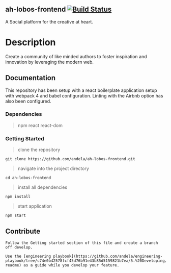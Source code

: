 ## ah-lobos-frontend [![Build Status](https://travis-ci.com/andela/ah-lobos-frontend.svg?branch=develop)](https://travis-ci.com/andela/ah-lobos-frontend)

A Social platform for the creative at heart.

# Description

Create a community of like minded authors to foster inspiration and innovation by leveraging the modern web.

## Documentation

This repository has been setup with a react boilerplate application setup with webpack 4 and babel configuration.
Linting with the Airbnb option has also been configured.


### Dependencies

> npm
> react
> react-dom

### Getting Started

> clone the repository 
```
git clone https://github.com/andela/ah-lobos-frontend.git
```
> navigate into the project directory
```
cd ah-lobos-frontend
```
> install all dependencies
```
npm install
```
> start application
```
npm start
```

## Contribute

```
Follow the Getting started section of this file and create a branch off develop.

Use the [engineering playbook](https://github.com/andela/engineering-playbook/tree/c74e0b42578fcf45d76b91e43b85d5159821b7ea/5.%20Developing/Conventions#repo-readme) as a guide while you develop your feature.
```
